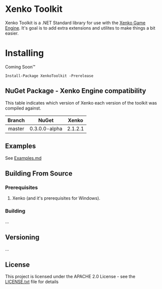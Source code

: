 # Xenko Toolkit

Xenko Toolkit is a .NET Standard library for use with the [Xenko Game Engine](https://xenko.com/). It's goal is to add extra extensions and utilites to make things a bit easier.

# Installing

Coming Soon&trade;

    Install-Package XenkoToolkit -Prerelease

## NuGet Package - Xenko Engine compatibility

This table indicates which version of Xenko each version of the toolkit was compiled against.

|Branch|NuGet|Xenko|
|:--:|:--:|:--:|
|master|0.3.0.0-alpha|2.1.2.1|

## Examples

See [Examples.md](Documentation/Wiki/Examples.md)

## Building From Source

### Prerequisites

1. Xenko (and it's prerequisites for Windows).

### Building

...

## Versioning

...

## License

This project is licensed under the APACHE 2.0 License - see the [LICENSE.txt](LICENSE.txt) file for details
